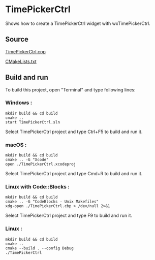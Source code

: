 # TimePickerCtrl

Shows how to create a TimePickerCtrl widget with wxTimePickerCtrl.

## Source

[TimePickerCtrl.cpp](TimePickerCtrl.cpp)

[CMakeLists.txt](CMakeLists.txt)

## Build and run

To build this project, open "Terminal" and type following lines:

### Windows :

``` shell
mkdir build && cd build
cmake .. 
start TimePickerCtrl.sln
```

Select TimePickerCtrl project and type Ctrl+F5 to build and run it.

### macOS :

``` shell
mkdir build && cd build
cmake .. -G "Xcode"
open ./TimePickerCtrl.xcodeproj
```

Select TimePickerCtrl project and type Cmd+R to build and run it.

### Linux with Code::Blocks :

``` shell
mkdir build && cd build
cmake .. -G "CodeBlocks - Unix Makefiles"
xdg-open ./TimePickerCtrl.cbp > /dev/null 2>&1
```

Select TimePickerCtrl project and type F9 to build and run it.

### Linux :

``` shell
mkdir build && cd build
cmake .. 
cmake --build . --config Debug
./TimePickerCtrl
```
